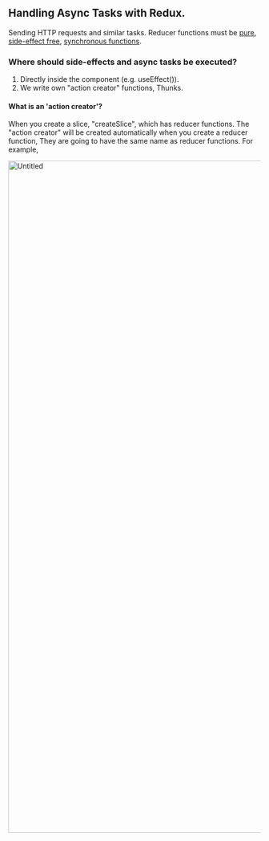 ## Handling Async Tasks with Redux.
Sending HTTP requests and similar tasks.
Reducer functions must be <ins>pure</ins>, <ins>side-effect free</ins>, <ins>synchronous functions</ins>.

### Where should side-effects and async tasks be executed?
1) Directly inside the component (e.g. useEffect()).
2) We write own "action creator" functions, Thunks. 

#### What is an 'action creator'?

When you create a slice, "createSlice", which has reducer functions. The "action creator" will be created automatically when you create a reducer function, They are going to have the same name as reducer functions. For example,
  
<img width="1340" alt="Untitled" src="https://user-images.githubusercontent.com/51529613/235847888-75f185e0-6894-4db8-a041-e497cbedd5c8.png">
